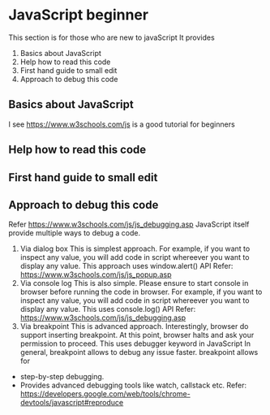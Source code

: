 # JavaScript beginner
 This section is for those who are new to javaScript
 It provides
 1. Basics about JavaScript
 2. Help how to read this code
 3. First hand guide to small edit
 4. Approach to debug this code


 ## Basics about JavaScript
I see https://www.w3schools.com/js is a good tutorial for beginners

 ## Help how to read this code

 ## First hand guide to small edit

 ## Approach to debug this code
 Refer https://www.w3schools.com/js/js_debugging.asp
 JavaScript itself provide multiple ways to debug a code. 
 1. Via dialog box
 This is simplest approach. For example, if you want to inspect any value, you will add code in script whereever you want to display any value.
 This approach uses window.alert() API
 Refer: https://www.w3schools.com/js/js_popup.asp
 2. Via console log
 This is also simple. Please ensure to start console in browser before running the code in browser. For example, if you want to inspect any value, you will add code in script whereever you want to display any value.
 This uses console.log() API
 Refer: https://www.w3schools.com/js/js_debugging.asp
 3. Via breakpoint
 This is advanced approach. Interestingly, browser do support inserting breakpoint. At this point, browser halts and ask your permission to proceed. 
 This uses debugger keyword in JavaScript
 In general, breakpoint allows to debug any issue faster. breakpoint allows for 
 - step-by-step debugging.
 - Provides advanced debugging tools like watch, callstack etc.
 Refer: https://developers.google.com/web/tools/chrome-devtools/javascript#reproduce
 

